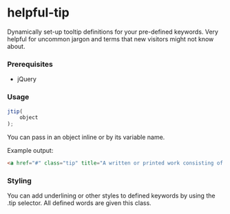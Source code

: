 helpful-tip
===========

Dynamically set-up tooltip definitions for your pre-defined keywords. Very helpful for uncommon jargon and terms that new visitors might not know about.

### Prerequisites

* jQuery

### Usage

```javascript
jtip(
	object
);
```

You can pass in an object inline or by its variable name.

Example output:

```html
<a href="#" class="tip" title="A written or printed work consisting of pages glued or sewn together along one side and bound in covers.">book</a>
```

### Styling

You can add underlining or other styles to defined keywords by using the .tip selector. All defined words are given this class.
